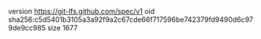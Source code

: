 version https://git-lfs.github.com/spec/v1
oid sha256:c5d5401b3105a3a92f9a2c67cde66f717596be742379fd9490d6c979de9cc985
size 1677
